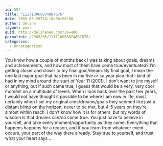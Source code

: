 ```yaml
---
id: 594
title: "111710068074867676"
date: 2005-05-26T18:18:00+00:00
author: deline
layout: post
guid: http://delineneo.com/?p=480
permalink: /2005/05/111710068074867676/
categories:
  - Uncategorized
---
```

You know how a couple of months back I was talking about goals, dreams and achievements, and how most of them have come true/eventuated? I&#8217;m getting closer and closer to my final goal/dream. By final goal, I mean the one last major goal that has been in my five or so year plan that I kind of had in my mind around the start of Year 11 (2001). I don&#8217;t want to jinx myself or anything, but if such came true, I guess that would be a very, very cool moment on a multitude of levels. When I look back over the past few years, I would not have thought it possible to be where I am now in life, most certainly when I set my original aims/dreams/goals they seemed like just a distant blimp on the horizon, never to be met, but 4-5 years on they&#8217;re almost within reach. I don&#8217;t know how it is for others, but my words of wisdom is that dreams can/do come true. You just have to believe in yourself, and take every moment/opportunity as they come. Everything that happens happens for a reason, and if you learn from whatever event occurs, your part of the way there already. Stay true to yourself, and trust what your heart says&#8230;
